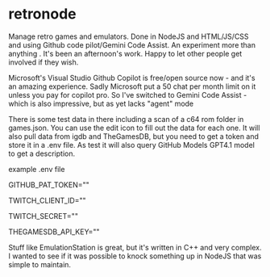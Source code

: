 # retronode
Manage retro games and emulators. Done in NodeJS and HTML/JS/CSS and using Github code pilot/Gemini Code Assist. An experiment more than anything . It's been an afternoon's work. Happy to let other people get involved if they wish. 

Microsoft's Visual Studio Github Copilot is free/open source now - and it's an amazing experience. Sadly Microsoft put a 50 chat per month limit on it unless you pay for copilot pro. So I've switched to Gemini Code Assist - which is also impressive, but as yet lacks "agent" mode

There is some test data in there including a scan of a c64 rom folder in games.json. You can use the edit icon to fill out the data for each one. It will also pull data from igdb and TheGamesDB, but you need to get a token and store it in a .env file. As test it will also query GitHub Models GPT4.1 model to get a description.

example .env file

GITHUB_PAT_TOKEN=""

TWITCH_CLIENT_ID=""

TWITCH_SECRET=""

THEGAMESDB_API_KEY=""

Stuff like EmulationStation is great, but it's written in C++ and very complex. I wanted to see if it was possible to knock something up in NodeJS that was simple to maintain.


